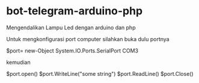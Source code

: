 # bot-telegram-arduino-php
Mengendalikan Lampu Led dengan arduino dan php 


Untuk mengkonfigurasi port computer silahkan buka dulu portnya

$port= new-Object System.IO.Ports.SerialPort COM3

kemudian 

$port.open()
$port.WriteLine("some string")
$port.ReadLine()
$port.Close()
